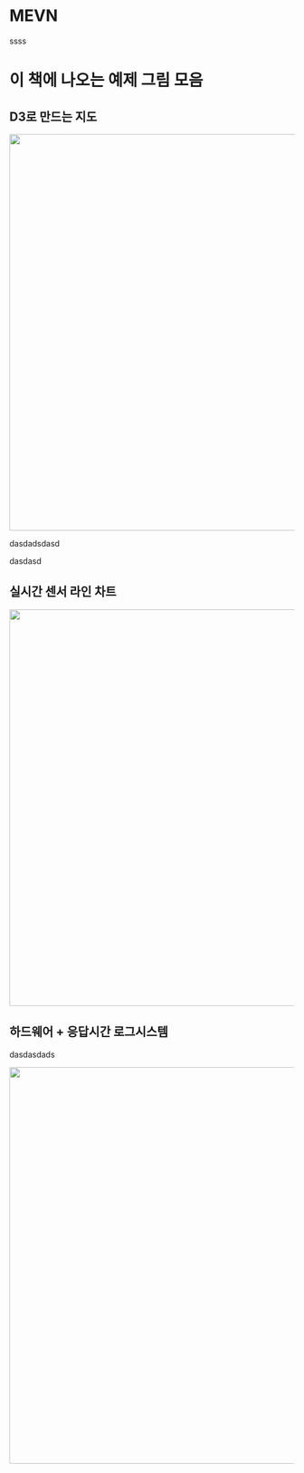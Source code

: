 # MEVN
ssss

# 이 책에 나오는 예제 그림 모음

## D3로 만드는 지도 
<p align="center"> 
  <img src="https://raw.githubusercontent.com/wnghdcjfe/MEVN/master/image/07-writer-03.gif" width="700">
</p> 
dasdadsdasd

dasdasd

## 실시간 센서 라인 차트

<p align="center"> 
  <img src="https://raw.githubusercontent.com/wnghdcjfe/MEVN/master/image/07-writer-07.png" width="700">
</p> 

## 하드웨어 + 응답시간 로그시스템
dasdasdads
<p align="center"> 
  <img src="https://raw.githubusercontent.com/wnghdcjfe/MEVN/master/image/로그시스템.png" width="700">
</p> 


